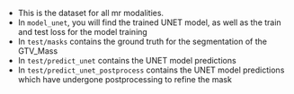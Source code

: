 - This is the dataset for all mr modalities. 
- In `model_unet`, you will find the trained UNET model, as well as the train and test loss for the model training
- In `test/masks` contains the ground truth for the segmentation of the GTV_Mass
- In `test/predict_unet` contains the UNET model predictions
- In `test/predict_unet_postprocess` contains the UNET model predictions which have undergone postprocessing to refine the mask